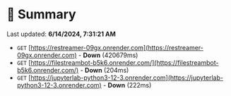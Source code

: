 # 📖 Summary
Last updated: **6/14/2024, 7:31:21 AM**

- `GET` [https://restreamer-09gx.onrender.com](https://restreamer-09gx.onrender.com) - **Down** (420679ms)
- `GET` [https://filestreambot-b5k6.onrender.com/](https://filestreambot-b5k6.onrender.com/) - **Down** (204ms)
- `GET` [https://jupyterlab-python3-12-3.onrender.com](https://jupyterlab-python3-12-3.onrender.com) - **Down** (222ms)
